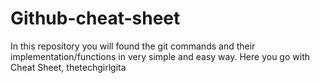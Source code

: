 # Github-cheat-sheet
In this repository you will found the git commands and their implementation/functions in very simple and easy way. Here you go with Cheat Sheet,
thetechgirlgita
